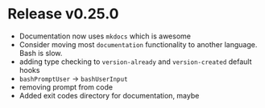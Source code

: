 # Release v0.25.0

- Documentation now uses `mkdocs` which is awesome
- Consider moving most `documentation` functionality to another language. Bash is slow. 
- adding type checking to `version-already` and `version-created` default hooks
- `bashPromptUser` -> `bashUserInput`
- removing prompt from code
- Added exit codes directory for documentation, maybe
